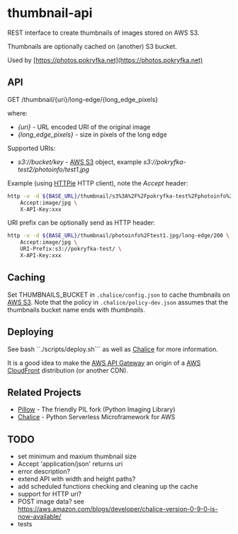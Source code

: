 # thumbnail-api

REST interface to create thumbnails of images stored on AWS S3.

Thumbnails are optionally cached on (another) S3 bucket.

Used by [https://photos.pokryfka.net](https://photos.pokryfka.net)

## API

GET /thumbnail/{uri}/long-edge/{long_edge_pixels}

where:

- *{uri}* - URL encoded URI of the original image
- *{long_edge_pixels}* - size in pixels of the long edge

Supported URIs:

- *s3://bucket/key* - [AWS S3](https://aws.amazon.com/s3/) object, example *s3://pokryfka-test2/photoinfo/test1.jpg*

Example (using [HTTPie](https://httpie.org) HTTP client), note the *Accept* header:

```bash
http -v -d ${BASE_URL}/thumbnail/s3%3A%2F%2Fpokryfka-test%2Fphotoinfo%2Ftest1.jpg/long-edge/200 \
    Accept:image/jpg \
    X-API-Key:xxx
```

URI prefix can be optionally send as HTTP header:

```bash
http -v -d ${BASE_URL}/thumbnail/photoinfo%2Ftest1.jpg/long-edge/200 \
    Accept:image/jpg \
    URI-Prefix:s3://pokryfka-test/ \
    X-API-Key:xxx
```

## Caching

Set THUMBNAILS_BUCKET in ``.chalice/config.json`` to cache thumbnails on [AWS S3](https://aws.amazon.com/s3/).
Note that the policy in ``.chalice/policy-dev.json`` assumes that the thumbnails bucket name ends with *thumbnails*.

## Deploying

See bash ``./scripts/deploy.sh``` as well as [Chalice](https://github.com/aws/chalice/) for more information.

It is a good idea to make the [AWS API Gateway](https://aws.amazon.com/api-gateway/)
an origin of a [AWS CloudFront](https://aws.amazon.com/cloudfront/) distribution (or another CDN).

## Related Projects

- [Pillow](https://python-pillow.org) - The friendly PIL fork (Python Imaging Library)
- [Chalice](https://github.com/aws/chalice/) - Python Serverless Microframework for AWS

## TODO

- set minimum and maxium thumbnail size
- Accept 'application/json' returns uri
- error description?
- extend API with width and height paths?
- add scheduled functions checking and cleaning up the cache
- support for HTTP uri?
- POST image data? see https://aws.amazon.com/blogs/developer/chalice-version-0-9-0-is-now-available/
- tests
